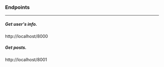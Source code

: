 ### Endpoints

------

##### Get user's info.

http://localhost/8000

##### Get posts.

http://localhost/8001